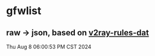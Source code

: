 # gfwlist
## raw -> json, based on [v2ray-rules-dat](https://github.com/Loyalsoldier/v2ray-rules-dat)
Thu Aug  8 06:00:53 PM CST 2024

